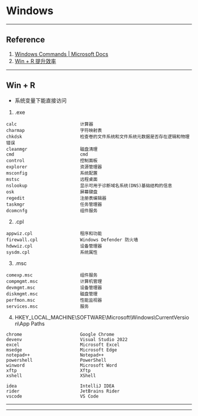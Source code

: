 # Windows

---
## Reference
1. [Windows Commands | Microsoft Docs](https://docs.microsoft.com/zh-cn/windows-server/administration/windows-commands/windows-commands)
2. [Win + R 提升效率](https://blog.csdn.net/u012995964/article/details/52549778)
---
## Win + R
- 系统变量下能直接访问
1. .exe
```
calc                        计算器
charmap                     字符映射表
chkdsk                      检查卷的文件系统和文件系统元数据是否存在逻辑和物理错误
cleanmgr                    磁盘清理
cmd                         cmd
control                     控制面板
explorer                    资源管理器
msconfig                    系统配置
mstsc                       远程桌面
nslookup                    显示可用于诊断域名系统(DNS)基础结构的信息
osk                         屏幕键盘
regedit                     注册表编辑器
taskmgr                     任务管理器
dcomcnfg                    组件服务
```
2. .cpl
```
appwiz.cpl                  程序和功能
firewall.cpl                Windows Defender 防火墙
hdwwiz.cpl                  设备管理器
sysdm.cpl                   系统属性
```
3. .msc
```
comexp.msc                  组件服务
compmgmt.msc                计算机管理
devmgmt.msc                 设备管理器
diskmgmt.msc                磁盘管理
perfmon.msc                 性能监视器
services.msc                服务
```
4. HKEY_LOCAL_MACHINE\SOFTWARE\Microsoft\Windows\CurrentVersion\App Paths
```
chrome                      Google Chrome
devenv                      Visual Studio 2022
excel                       Microsoft Excel
msedge                      Microsoft Edge
notepad++                   Notepad++
powershell                  PowerShell
winword                     Microsoft Word
xftp                        Xftp
xshell                      XShell

idea                        IntelliJ IDEA
rider                       JetBrains Rider
vscode                      VS Code
```
---
---